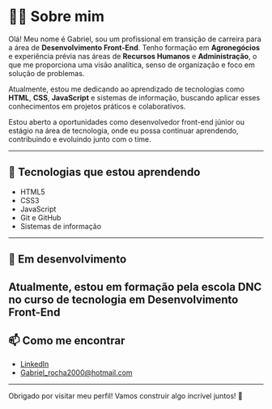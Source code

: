 # 👨‍💻 Sobre mim

Olá! Meu nome é Gabriel, sou um profissional em transição de carreira para a área de **Desenvolvimento Front-End**. Tenho formação em **Agronegócios** e experiência prévia nas áreas de **Recursos Humanos** e **Administração**, o que me proporciona uma visão analítica, senso de organização e foco em solução de problemas.

Atualmente, estou me dedicando ao aprendizado de tecnologias como **HTML**, **CSS**, **JavaScript** e sistemas de informação, buscando aplicar esses conhecimentos em projetos práticos e colaborativos.

Estou aberto a oportunidades como desenvolvedor front-end júnior ou estágio na área de tecnologia, onde eu possa continuar aprendendo, contribuindo e evoluindo junto com o time.

---

## 🚀 Tecnologias que estou aprendendo

- HTML5  
- CSS3  
- JavaScript  
- Git e GitHub  
- Sistemas de informação  

---

## 🌱 Em desenvolvimento

Atualmente, estou em formação pela escola DNC no curso de tecnologia em Desenvolvimento Front-End
---

## 📫 Como me encontrar

- [LinkedIn]( https://www.linkedin.com/in/gabriel-g-rocha)  
-  Gabriel_rocha2000@hotmail.com

---

Obrigado por visitar meu perfil! Vamos construir algo incrível juntos! 🚀

